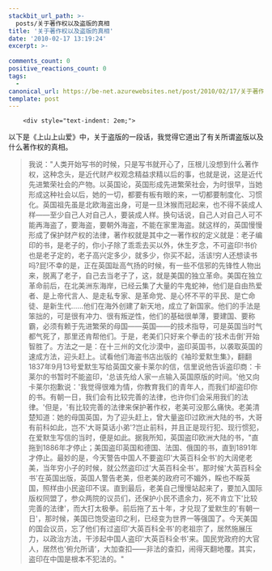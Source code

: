 ```yaml
---
stackbit_url_path: >-
  posts/关于著作权以及盗版的真相
title: '关于著作权以及盗版的真相'
date: '2010-02-17 13:19:24'
excerpt: >-
  
comments_count: 0
positive_reactions_count: 0
tags: 
  - 
canonical_url: https://be-net.azurewebsites.net/post/2010/02/17/关于著作权以及盗版的真相
template: post
---
```


        <div style="text-indent: 2em;">
<p>以下是《上山上山爱》中，关于盗版的一段话，我觉得它道出了有关所谓盗版以及什么著作权的真相。</p>
<blockquote>
<p>我说："人类开始写书的时候，只是写书就开心了，压根儿没想到什么著作权，这种念头，是近代财产权观念精益求精以后的事，也就是说，这是近代先进繁荣社会的产物。以英国论，英国形成先进繁荣社会，为时很早，当她形成这种社会以后，她的一切，都要有板有眼的来，一切都要制度化、习惯化。英国祖先虽是北欧海盗出身，可是一旦沐猴而冠起来，也不得不装成人样——至少自己人对自己人，要装成人样。换句话说，自己人对自己人可不能再海盗了，要海盗，要朝外海盗，不能在家里海盗。就这样的，英国慢慢形成了保护财产权的法律，著作权就是其中之一著作权的定义就是：老子编印的书，是老子的，你小子除了乖乖去买以外，休生歹念，不可盗印!书价也是老子定的，老子高兴定多少，就多少，你买不起，活该!穷人还想读书吗?屁!不幸的是，正在英国趾高气扬的时候，有一些不信邪的先锋性人物出来，脱离了老子，自己去当老子了，这，就是美国的独立革命。美国在独立革命前后，在北美洲东海岸，已经云集了大量的牛鬼蛇神，他们是自由热爱者、是上帝代言人、是走私专家、是革命党、是心怀不平的平民、是亡命徒、是新生代……他们在海外创建了新天地，成立了新国家。他们的手法是笨拙的，可是很有冲力、很有叛逆性，他们的基础很单薄，要建国、要称霸，必须有赖于先进繁荣的母国——英国——的技术指导，可是英国当时气都气死了，那里还肯帮他们。于是，老美们只好来个拳击的'技术击倒'开始智胜了。方法之一是：在十三州的文化沙漠中，盗印英国书，以袭取英国的速成方法，迎头赶上。试看他们海盗书店出版的《袖珍爱默生集》，翻翻1837年9月13号爱默生写给英国文豪卡莱尔的信，信里说他告诉盗印商：卡莱尔的书暂时不能盗印，'总该先给人家一点输入英国原版的时间。'他又向卡莱尔抱歉说：'我觉得很难为情，你教育我们的青年人，而我们却盗印你的书。有朝一日，我们会有比较完善的法律，也许你们会采用我们的法律。'但是，'有比较完善的法律来保护著作权，老美可没那么痛快。老美清楚知道：她的母国英国，为了迎头赶上，曾大量盗印过欧洲大陆的书，大哥有前科如此，岂不'大哥莫话小弟'?岂止前科，并且正是现行犯、现行惯犯，在爱默生写信的当时，便是如此。据我所知，英国盗印欧洲大陆的书，"直拖到1886年才停止；美国盗印英国和德国、法国、俄国的书，直到1891年才停止。最妙的是，今天警告中国人不要盗印'大英百科全书'的大阔佬老美，当年穷小子的时候，就公然盗印过'大英百科全书'。那时候'大英百科全书'在英国出版，英国人警告老美，但老美的政府可不媚外，睬也不睬英国，照样由小民盗印不误。直到最后，老美自己慢慢站起来了，要加入国际版权同盟了，参众两院的议员们，还保护小民不遗余力，死不肯立下'比较完善的法律'，而大打太极拳。前后拖了五十年，才兑现了爱默生的'有朝一日'，那时候，美国已饱受盗印之利，已经变为世界一等强国了。今天美国的国会议员，忘了他们有过盗印'大英百科全书'的老祖宗了，居然施展压力，以政治方法，干涉起中国人盗印'大英百科全书'来。国民党政府的大官人，居然也'俯允所请'，大加查扣——非法的查扣，闹得天翻地覆。其实，盗印在中国是根本不犯法的。"</p>
</blockquote></div>
      